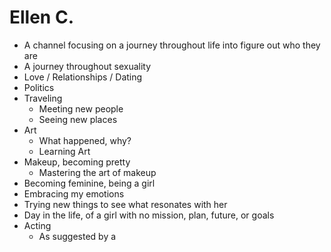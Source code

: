 # Ellen C.

- A channel focusing on a journey throughout life into figure out who they are
- A journey throughout sexuality
- Love / Relationships / Dating
- Politics
- Traveling
    - Meeting new people
    - Seeing new places
- Art
    - What happened, why?
    - Learning Art
- Makeup, becoming pretty
    - Mastering the art of makeup
- Becoming feminine, being a girl
- Embracing my emotions
- Trying new things to see what resonates with her
- Day in the life, of a girl with no mission, plan, future, or goals
- Acting
    - As suggested by a 